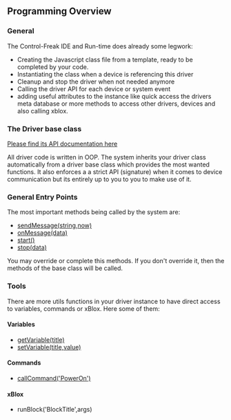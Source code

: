 ## <a name="Programming"></a>Programming Overview

### General 

The Control-Freak IDE and Run-time does already some legwork:

- Creating the Javascript class file from a template, ready to be completed by your code. 
- Instantiating the class when a device is referencing this driver
- Cleanup and stop the driver when not needed anymore
- Calling the driver API for each device or system event
- adding useful attributes to the instance like quick access the drivers meta database or more methods to access other drivers, devices and also calling xblox. 

### The Driver base class 


[Please find its API documentation here](./modules/module-xcf_driver_DriverBase.html)

All driver code is written in OOP. The system inherits your driver class automatically 
from a driver base class which provides the most wanted functions. It also enforces a
a strict API (signature) when it comes to device communication but its entirely up to you to you to make use of it.
 

### General Entry Points
 

The most important methods being called by the system are:

- [sendMessage(string,now)](./modules/module-xcf_driver_DriverBase.html#sendMessage)
- [onMessage(data)](./modules/module-xcf_driver_DriverBase.html#-inner-onMessage__anchor)
- [start()](./modules/module-xcf_driver_DriverBase.html#-inner-start__anchor)
- [stop(data)](./modules/module-xcf_driver_DriverBase.html#-inner-stop__anchor)

You may override or complete this methods. If you don't override it, then the methods of the base class will be called. 


### Tools 

There are more utils functions in your driver instance to have direct access to variables, commands or xBlox. Here some of them:

#### Variables


- [getVariable(title)](./modules/module-xcf_driver_DriverBase.html##-inner-getVariable__anchor)
- [setVariable(title,value)](./modules/module-xcf_driver_DriverBase.html##-inner-setVariable__anchor)

#### Commands

- [callCommand('PowerOn')](./modules/module-xcf_driver_DriverBase.html#-inner-callCommand__anchor)

#### xBlox

- runBlock('BlockTitle',args)


